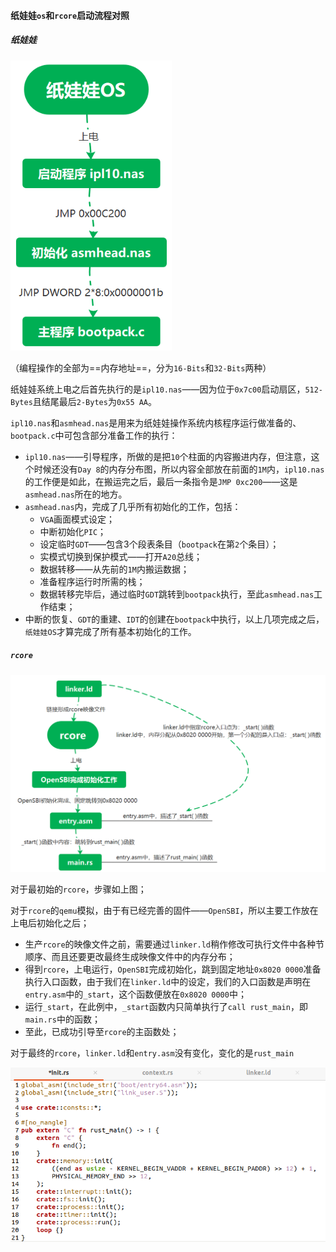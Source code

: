 #### 纸娃娃`os`和`rcore`启动流程对照

##### 纸娃娃

<img src="images/image-20201217225204835.png" alt="image-20201217225204835" style="zoom:80%;" />

（编程操作的全部为==内存地址==，分为`16-Bits`和`32-Bits`两种）

纸娃娃系统上电之后首先执行的是`ipl10.nas`——因为位于`0x7c00`启动扇区，`512-Bytes`且结尾最后`2-Bytes`为`0x55 AA`。

`ipl10.nas`和`asmhead.nas`是用来为纸娃娃操作系统内核程序运行做准备的、`bootpack.c`中可包含部分准备工作的执行：

- `ipl10.nas`——引导程序，所做的是把`10`个柱面的内容搬进内存，但注意，这个时候还没有`Day 8`的内存分布图，所以内容全部放在前面的`1M`内，`ipl10.nas`的工作便是如此，在搬运完之后，最后一条指令是`JMP 0xc200`——这是`asmhead.nas`所在的地方。
- `asmhead.nas`内，完成了几乎所有初始化的工作，包括：
  - `VGA`画面模式设定；
  - 中断初始化`PIC`；
  - 设定临时`GDT`——包含3个段表条目（`bootpack`在第`2`个条目）；
  - 实模式切换到保护模式——打开`A20`总线；
  - 数据转移——从先前的`1M`内搬运数据；
  - 准备程序运行时所需的栈；
  - 数据转移完毕后，通过临时`GDT`跳转到`bootpack`执行，至此`asmhead.nas`工作结束；
- 中断的恢复、`GDT`的重建、`IDT`的创建在`bootpack`中执行，以上几项完成之后，`纸娃娃OS`才算完成了所有基本初始化的工作。

##### `rcore`

<img src="images/image-20201217211035907.png" alt="image-20201217211035907" style="zoom:80%;" />



对于最初始的`rcore`，步骤如上图；

对于`rcore`的`qemu`模拟，由于有已经完善的固件——`OpenSBI`，所以主要工作放在上电后初始化之后；

- 生产`rcore`的映像文件之前，需要通过`linker.ld`稍作修改可执行文件中各种节顺序、而且还要更改最终生成映像文件中的内存分布；
- 得到`rcore`，上电运行，`OpenSBI`完成初始化，跳到固定地址`0x8020 0000`准备执行入口函数，由于我们在`linker.ld`中的设定，我们的入口函数是声明在`entry.asm`中的`_start`，这个函数便放在`0x8020 0000`中；
- 运行`_start`，在此例中，`_start`函数内只简单执行了`call rust_main`，即`main.rs`中的函数；
- 至此，已成功引导至`rcore`的主函数处；

对于最终的`rcore`，`linker.ld`和`entry.asm`没有变化，变化的是`rust_main`

<img src="images/image-20201217212432620.png" alt="image-20201217212432620"  />